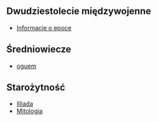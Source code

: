 ## Dwudziestolecie międzywojenne
- [Informacje o epoce](./Dwudziestolecie%20międzywojenne/Informacje%20o%20epoce.md)

## Średniowiecze
- [oguem](./Średniowiecze/oguem.md)

## Starożytność
- [Illiada](./Starożytność/Illiada.md)
- [Mitologia](./Starożytność/Mitologia.md)